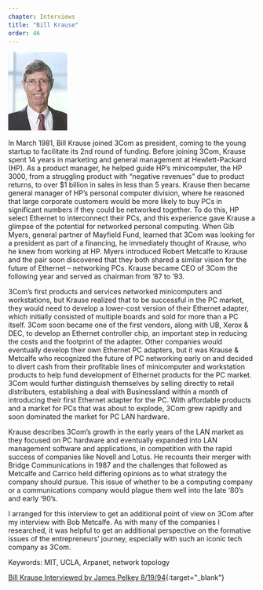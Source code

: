 ```yaml
---
chapter: Interviews
title: "Bill Krause"
order: 46
---
```


![Bill Krause](/assets/img/bill-krause-l.jpg)

In March 1981, Bill Krause joined 3Com as president, coming to the young startup to facilitate its 2nd round of funding. Before joining 3Com, Krause spent 14 years in marketing and general management at Hewlett-Packard (HP). As a product manager, he helped guide HP’s minicomputer, the HP 3000, from a struggling product with “negative revenues” due to product returns, to over $1 billion in sales in less than 5 years. Krause then became general manager of HP’s personal computer division, where he reasoned that large corporate customers would be more likely to buy PCs in significant numbers if they could be networked together. To do this, HP select Ethernet to interconnect their PCs, and this experience gave Krause a glimpse of the potential for networked personal computing. When Gib Myers, general partner of Mayfield Fund, learned that 3Com was looking for a president as part of a financing, he immediately thought of Krause, who he knew from working at HP. Myers introduced Robert Metcalfe to Krause and the pair soon discovered that they both shared a similar vision for the future of Ethernet – networking PCs. Krause became CEO of 3Com the following year and served as chairman from ’87 to ’93.

3Com’s first products and services networked minicomputers and workstations, but Krause realized that to be successful in the PC market, they would need to develop a lower-cost version of their Ethernet adapter, which initially consisted of multiple boards and sold for more than a PC itself. 3Com soon became one of the first vendors, along with UB, Xerox & DEC, to develop an Ethernet controller chip, an important step in reducing the costs and the footprint of the adapter. Other companies would eventually develop their own Ethernet PC adapters, but it was Krause & Metcalfe who recognized the future of PC networking early on and decided to divert cash from their profitable lines of minicomputer and workstation products to help fund development of Ethernet products for the PC market. 3Com would further distinguish themselves by selling directly to retail distributers, establishing a deal with Businessland within a month of introducing their first Ethernet adapter for the PC. With affordable products and a market for PCs that was about to explode, 3Com grew rapidly and soon dominated the market for PC LAN hardware.

Krause describes 3Com’s growth in the early years of the LAN market as they focused on PC hardware and eventually expanded into LAN management software and applications, in competition with the rapid success of companies like Novell and Lotus. He recounts their merger with Bridge Communications in 1987 and the challenges that followed as Metcalfe and Carrico held differing opinions as to what strategy the company should pursue. This issue of whether to be a computing company or a communications company would plague them well into the late ‘80’s and early ‘90’s.

I arranged for this interview to get an additional point of view on 3Com after my interview with Bob Metcalfe. As with many of the companies I researched, it was helpful to get an additional perspective on the formative issues of the entrepreneurs’ journey, especially with such an iconic tech company as 3Com.

Keywords: MIT, UCLA, Arpanet, network topology

[Bill Krause Interviewed by James Pelkey 8/19/94](https://archive.computerhistory.org/resources/access/text/2020/01/102740543-05-01-acc.pdf){:target="_blank"}
